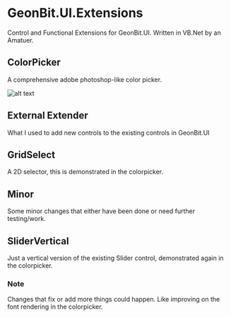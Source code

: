 # GeonBit.UI.Extensions
Control and Functional Extensions for GeonBit.UI. Written in VB.Net by an Amatuer.

## ColorPicker
A comprehensive adobe photoshop-like color picker.

![alt text][ColorPicker1]

[ColorPicker1]: https://github.com/VampireMonkey/GeonBit.UI.Extensions/blob/master/Demonstration%20-%20Colorpicker.png?raw=true

## External Extender
What I used to add new controls to the existing controls in GeonBit.UI

## GridSelect
A 2D selector, this is demonstrated in the colorpicker.

## Minor
Some minor changes that either have been done or need further testing/work.

## SliderVertical
Just a vertical version of the existing Slider control, demonstrated again in the colorpicker.

### Note
Changes that fix or add more things could happen.
Like improving on the font rendering in the colorpicker.
